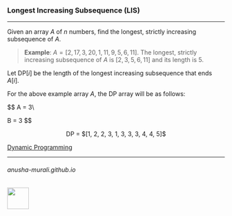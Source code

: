 ### Longest Increasing Subsequence (LIS)

***

Given an array $A$ of $n$ numbers, find the longest, strictly increasing subsequence of $A$.

> **Example**: $A = [2, 17, 3, 20, 1, 11, 9, 5, 6, 11]$. The longest, strictly increasing subsequence of $A$ is $[2, 3, 5, 6, 11]$ and its length is 5.


Let $\text{DP}[i]$ be the length of the longest increasing subsequence that ends $A[i]$.

For the above example array $A$, the DP array will be as follows:

$$
A = 3\\

B = 3
$$

<p align="center">
DP = $[1, 2, 2, 3, 1, 3, 3, 3, 4, 4, 5]$
</p>



[Dynamic Programming](./dp.md)

* * *
###### anusha-murali.github.io

<img src="https://github.com/anusha-murali/anusha-murali.github.io/assets/111596338/639243aa-2857-4595-a65a-7852762bb002" width="50" height="50"/>

